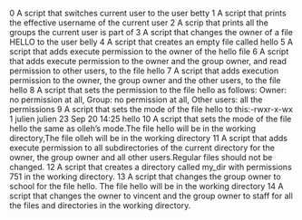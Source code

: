 0  A script that switches current user to the user betty
1  A script that prints the effective username of the current user
2  A scrip that prints all the groups the current user is part of
3  A script that changes the owner of a file HELLO to the user belly
4  A script that creates an empty file called hello
5  A script that adds execute permission to the owner of the hello file
6  A script that adds execute permission to the owner and the group owner, and read permission to other users, to the file hello
7  A script that adds execution permission to the owner, the group owner and the other users, to the file hello
8  A script that sets the permission to the file hello as follows:  Owner: no permission at all,  Group: no permission at all,  Other users: all the permissions
9  A  script that sets the mode of the file hello to this:-rwxr-x-wx 1 julien julien 23 Sep 20 14:25 hello
10 A script that sets the mode of the file hello the same as olleh’s mode.The file hello will be in the working directory,The file olleh will be in the working directory
11 A script that adds execute permission to all subdirectories of the current directory for the owner, the group owner and all other users.Regular files should not be changed.
12 A script that creates a directory called my_dir with permissions 751 in the working directory.
13 A script that changes the group owner to school for the file hello. The file hello will be in the working directory
14 A script that changes the owner to vincent and the group owner to staff for all the files and directories in the working directory.
